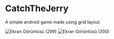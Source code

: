 # CatchTheJerry
A simple android game made using grid layout.

![Ekran Görüntüsü (299)](https://user-images.githubusercontent.com/56589369/84294485-eae81380-ab51-11ea-8e46-75181173097e.png)
![Ekran Görüntüsü (300)](https://user-images.githubusercontent.com/56589369/84294491-ede30400-ab51-11ea-80d0-8d21d10bfc07.png)
